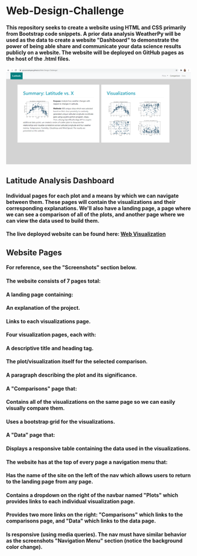 # Web-Design-Challenge

#### This repository seeks to create a website using HTML and CSS primarily from Bootstrap code snippets. A prior data analysis WeatherPy will be used as the data to create a website "Dashboard" to demonstrate the power of being able share and communicate your data science results publicly on a website. The website will be deployed on GitHub pages as the host of the .html files.

![Image of INDEX](https://github.com/giovannahayes/Web-Design-Challenge/blob/main/Images/Index.PNG)

## Latitude Analysis Dashboard

#### Individual pages for each plot and a means by which we can navigate between them. These pages will contain the visualizations and their corresponding explanations. We'll also have a landing page, a page where we can see a comparison of all of the plots, and another page where we can view the data used to build them.

#### The live deployed website can be found here: [Web Visualization](https://giovannahayes.github.io/Web-Design-Challenge/index.html)

## Website Pages
#### For reference, see the "Screenshots" section below.

#### The website consists of 7 pages total:

#### A landing page containing:
#### An explanation of the project.
#### Links to each visualizations page.

#### Four visualization pages, each with:
#### A descriptive title and heading tag.
#### The plot/visualization itself for the selected comparison.
#### A paragraph describing the plot and its significance.

#### A "Comparisons" page that:
#### Contains all of the visualizations on the same page so we can easily visually compare them.
#### Uses a bootstrap grid for the visualizations.

#### A "Data" page that:
#### Displays a responsive table containing the data used in the visualizations.

#### The website has at the top of every page a navigation menu that:
#### Has the name of the site on the left of the nav which allows users to return to the landing page from any page.
#### Contains a dropdown on the right of the navbar named "Plots" which provides links to each individual visualization page.
#### Provides two more links on the right: "Comparisons" which links to the comparisons page, and "Data" which links to the data page.
#### Is responsive (using media queries). The nav must have similar behavior as the screenshots "Navigation Menu" section (notice the background color change).
